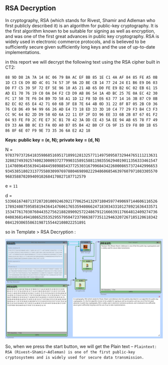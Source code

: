 ## RSA Decryption

In cryptography, RSA (which stands for Rivest, Shamir and Adleman who first publicly described it) is an algorithm for public-key cryptography. It is the first algorithm known to be suitable for signing as well as encryption, and was one of the first great advances in public key cryptography. RSA is widely used in electronic commerce protocols, and is believed to be sufficiently secure given sufficiently long keys and the use of up-to-date implementations.

in this report we will decrypt the following text using the RSA cipher built in CT2:

`88 9D D8 2A 7A 14 8C 06 79 BA AC EF BB 85 1E C1 4A AF 84 85 FE A5 0B 1D C3 C6 D9 8D 4C 01 74
57 3F 9A 2D BE CB 14 77 24 24 E1 B6 E9 D6 03 D0 F7 C5 39 5F 72 EF 5E 96 10 A5 21 AB 65 D0 FE
E9 B2 6C 02 EB 61 15 AD E1 70 76 19 C0 0A D4 F2 CD D9 AB 86 54 1A 4D BC 25 7E 0A EC 42 30 FC
17 50 7E F6 D4 B9 7D 58 A1 1D 12 F8 5D E6 63 77 14 16 3B 87 C9 8B B2 EC 02 65 E4 42 71 60 6B
3F E8 7E 64 4B 0D 31 22 8F B7 05 2B C0 36 76 C8 D6 49 94 99 66 26 AD E4 73 18 ED 33 3D 10 C4
77 29 F3 B4 C3 F3 CC 9C 64 B2 2D D9 58 6D 6A 22 11 EF 2F D3 96 EE 33 6B 2B 87 67 01 F2 04 93
FE F0 2C FE E7 3C B1 70 42 3A DD CE 43 5A EE 94 AB 65 78 F7 49 E9 33 AA BB 8C E3 FA 0D A0 B7
85 B4 42 B0 CF C6 9F 15 E9 F8 B0 1B 65 86 8F 6E 07 F9 9E 73 35 36 6A E2 A2 18`

**Keys: public key = (e, N); private key = (d, N)**

N =
`97837973726418359868516951718991281325771149750958732944765111213631
32802749392574002300093727799031589158811983556294019011356333461547
11470896455639414844598988543772530316799684342260008657372442996653
93453851802313775580309976978804698982229486068546397607971083305570
968358870209409102684170827187712579`

e = `11`

d =
`53366167487137287201009246392177062541329718045977490697144606116526
17892408759585819436414760617653594086624718303433101278921636433571
15347761703076044352756218828909257224867912166639117664812409274736
04083681494108652553529557950472379863877351129463207267185120618342
084129306558631987155442108022251891`

so in Template > RSA Decryption :

![image](https://github.com/swmnnmt/Secure-Computing-Project/blob/main/%238%20RSA%20Decryption/RSA_Decryption.png)

So, when we press the start button, we will get the Plain text – `Plaintext: RSA (Rivest–Shamir–Adleman) is one of the first public-key cryptosystems and is widely used for secure data transmission.`
